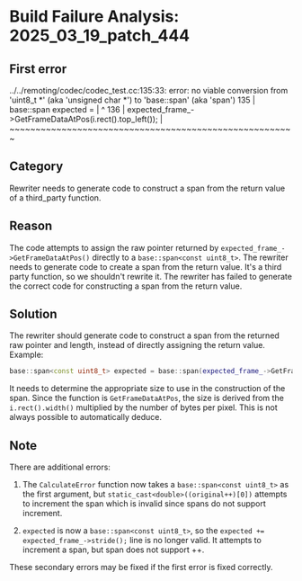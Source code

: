 # Build Failure Analysis: 2025_03_19_patch_444

## First error

../../remoting/codec/codec_test.cc:135:33: error: no viable conversion from 'uint8_t *' (aka 'unsigned char *') to 'base::span<const uint8_t>' (aka 'span<const unsigned char>')
  135 |       base::span<const uint8_t> expected =
      |                                 ^
  136 |           expected_frame_->GetFrameDataAtPos(i.rect().top_left());
      |           ~~~~~~~~~~~~~~~~~~~~~~~~~~~~~~~~~~~~~~~~~~~~~~~~~~~~~~~

## Category
Rewriter needs to generate code to construct a span from the return value of a third_party function.

## Reason
The code attempts to assign the raw pointer returned by `expected_frame_->GetFrameDataAtPos()` directly to a `base::span<const uint8_t>`.  The rewriter needs to generate code to create a span from the return value. It's a third party function, so we shouldn't rewrite it. The rewriter has failed to generate the correct code for constructing a span from the return value.

## Solution
The rewriter should generate code to construct a span from the returned raw pointer and length, instead of directly assigning the return value. Example:

```c++
base::span<const uint8_t> expected = base::span(expected_frame_->GetFrameDataAtPos(i.rect().top_left()), i.rect().width() * kBytesPerPixel);
```

It needs to determine the appropriate size to use in the construction of the span.  Since the function is `GetFrameDataAtPos`, the size is derived from the `i.rect().width()` multiplied by the number of bytes per pixel. This is not always possible to automatically deduce.

## Note
There are additional errors:

1.  The `CalculateError` function now takes a `base::span<const uint8_t>` as the first argument, but `static_cast<double>((original++)[0])` attempts to increment the span which is invalid since spans do not support increment.

2.  `expected` is now a `base::span<const uint8_t>`, so the `expected += expected_frame_->stride();` line is no longer valid. It attempts to increment a span, but span does not support ++.

These secondary errors may be fixed if the first error is fixed correctly.